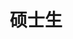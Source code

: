 ---
name: 李侃宇
identity: Li, Kanyu
title: 硕士生
year: 2017
group: S
image: LKY.jpg
email: losses@m-b.science
homepage: /~kanyu
researchDirection: 服务器心理咨询学
education:
  - school: 吉林师范大学
    major: 心理学
    banchelor: 学士
  - school: 北京师范大学
    major: 基础心理学
    banchelor: 硕士
---